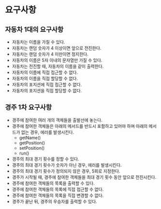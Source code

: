 # 요구사항

## 자동차 1대의 요구사항

- 자동차는 이름을 가질 수 있다.
- 자동차는 랜덤 숫자가 4 이상이면 앞으로 전진한다.
- 자동차는 랜덤 숫자가 4 미만이면 정지한다.
- 자동차의 이름은 5자 이내의 문자열만 가질 수 있다.
- 자동차는 전진할 때, 자동차의 이름을 같이 출력한다.
- 자동차의 이름에 직접 접근할 수 없다.
- 자동차의 이름을 직접 할당할 수 없다.
- 자동차의 포지션에 직접 접근할 수 없다.
- 자동차의 포지션을 직접 할당할 수 없다.

## 경주 1차 요구사항

- 경주에 참여한 여러 개의 객체들을 출발선에 놓는다.
- 경주에 참여한 객체들은 아래의 메서드를 반드시 포함하고 있어야 하며 아래의 메서드가 없는 경우, 에러를 발생시킨다.
  - getName()
  - getPosition()
  - setPosition()
  - run()
- 경주의 최대 경기 횟수를 정할 수 있다.
- 경주의 최대 경기 횟수가 숫자가 아닌 경우, 에러를 발생시킨다.
- 경주의 최대 경기 횟수가 정의되지 않은 경우, 5회로 지정한다.
- 경주가 시작될 때, 경주에 참여한 객체들을 최대 경기 횟수 동안 앞으로 전진시킨다.
- 경주에 참여한 객체들의 목록을 출력할 수 있다.
- 경주에 참여한 객체들의 목록에 직접 접근할 수 없다.
- 경주에 참여한 객체들의 목록을 직접 변경할 수 없다.
- 경주가 끝난 뒤, 경주의 우승자를 출력할 수 있다.